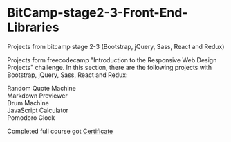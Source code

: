 # BitCamp-stage2-3-Front-End-Libraries
Projects from bitcamp stage 2-3 (Bootstrap, jQuery, Sass, React and Redux)

Projects form freecodecamp "Introduction to the Responsive Web Design Projects" challenge. 
In this section, there are the following projects with Bootstrap, jQuery, Sass, React and Redux:

Random Quote Machine <br>
Markdown Previewer <br>
Drum Machine <br>
JavaScript Calculator <br>
Pomodoro Clock <br>

Completed full course got <a href="https://www.freecodecamp.org/certification/fcc658e30d3-5abe-45fa-9eb1-ca30b335c16d/front-end-libraries" target="_blank">
  Certificate</a>

